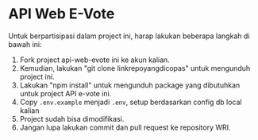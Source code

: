 # API Web E-Vote
Untuk berpartisipasi dalam project ini, harap lakukan beberapa langkah di bawah ini:
1. Fork project api-web-evote ini ke akun kalian.
2. Kemudian, lakukan "git clone linkrepoyangdicopas" untuk mengunduh project ini.
3. Lakukan "npm install" untuk mengunduh package yang dibutuhkan untuk project API e-vote ini.
4. Copy `.env.example` menjadi `.env`, setup berdasarkan config db local kalian
5. Project sudah bisa dimodifikasi.
6. Jangan lupa lakukan commit dan pull request ke repository WRI.
